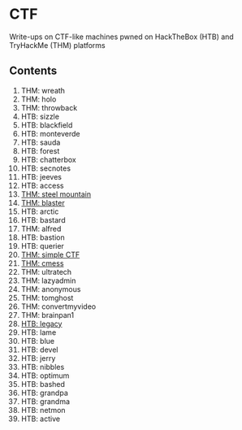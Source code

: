 # CTF
Write-ups on CTF-like machines pwned on HackTheBox (HTB) and TryHackMe (THM) platforms

## Contents
1. THM: wreath
2. THM: holo
3. THM: throwback
4. HTB: sizzle
5. HTB: blackfield
6. HTB: monteverde
7. HTB: sauda
8. HTB: forest
9. HTB: chatterbox
10. HTB: secnotes
11. HTB: jeeves
12. HTB: access
13. <a href="https://github.com/JayL33z/CTF/blob/main/THM:%20Steel%20Mountain/README.md">THM: steel mountain</a>
14. <a href="https://github.com/JayL33z/CTF/tree/main/THM:%20blaster">THM: blaster</a>
15. HTB: arctic
16. HTB: bastard
17. THM: alfred
18. HTB: bastion
19. HTB: querier
20. <a href="https://github.com/JayL33z/CTF/tree/main/THM:%20Simple%20CTF">THM: simple CTF</a>
21. <a href="https://github.com/JayL33z/CTF/tree/main/THM%3A%20CMesS">THM: cmess</a>
22. THM: ultratech
23. THM: lazyadmin
24. THM: anonymous
25. THM: tomghost
26. THM: convertmyvideo
27. THM: brainpan1
28. <a href="https://github.com/JayL33z/CTF/tree/main/HTB:%20legacy">HTB: legacy</a>
29. HTB: lame
30. HTB: blue
31. HTB: devel
32. HTB: jerry
33. HTB: nibbles
34. HTB: optimum
35. HTB: bashed
36. HTB: grandpa
37. HTB: grandma
38. HTB: netmon
39. HTB: active

